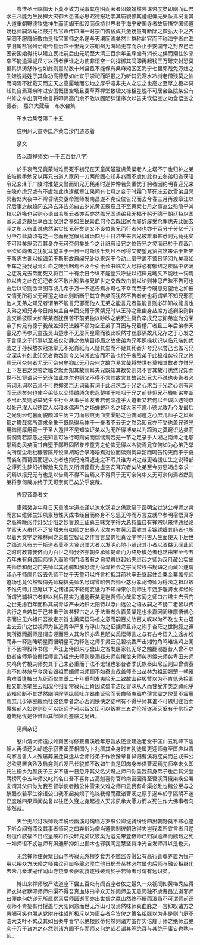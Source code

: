 <!-- { "loadSidebar": true } -->
　　粤惟圣王临御天下莫不致力民事其在明而著者固兢兢然咨谋咨度矣即幽而山君水王凡能为生民捍大灾御大患者必思昭德报功崇其庙貌修其禋祀俾无失坠焉况复其人道重朝野德钦鬼神生而阴翊王猷没而保持世界者乎海宁安国寺者故唐悟空国师道场也师嗣法马祖鼓打盐官声传四海一时宗门耆宿咸共激扬虽有断际之恢弘大中之齐圣罔不服膺皈敬由是盐官国师之名遂与天壤同流矣然世群称盐官而不称海宁者由海宁旧属盐官州治距今县治四十里元文宗朝州为海啮无存而杀止于安国寺之封界邑治因安国始得托以建立民社嗣后由元明至大清三百余年虽斥卤有消长之候而潮往汐来卒不能逾濠堤尺寸以西者伊谁之力使非悟空一刹捍御其间即再起钱王万弩交射恐莫抵其洪涛怒作也如此则嘉湖数十州县且不能保有桑麻矧区区海宁七里郭哉免万灶之生蛙脱兆姓于其鱼功高德懋如此宜乎崇祀而昭报之乃听其云寒水冷树老僧残莫之恤而问焉不犹戴天而忘天之高履地而忘地之厚乎噫非夫人之忘之也高之至厚之极卒莫知其自焉耳余昨过安国慨悟空塔且委草莽禅堂数楹又椽梠差脱不可居会监院某公有兴修之举出册丐余言将叩谒高门余不敢以固陋辞谨序次以告夫饮悟空之功食悟空之德者。
嘉兴大藏经　布水台集


　　布水台集卷第二十五

　　住明州天童寺匡庐黄岩沙门道忞着

　　祭文

　　告以直禅师文(一千五百廿八字)

　　於乎哀哉兄竟蒙贼难而死乎初兄在天童闻楚寇虞黄檗老人之塔不宁也归护之弟临岐握手勉兄以再兄曰道人家风一刀两段固心知非兆而不虞如此也去冬弟归省获晤令兄玄泽于广陵时淮楚交警而讯兄无秏弟时遂忡忡若负重忧于躬者因约明春迎兄来东隐亦虑兄或有不虞如此也逮抵章江果闻有七月之变于时霜飞草死冻云欲雪弟且冥冥若处大夜中不辨昏晓矣亟命篙师发南昌遂不克设位告兄而去今春三月再渡章江以兄后事之故趋问玄泽玄泽告弟曰去岁光黄无寇寇且不至黄檗七月之事直公殆隐乎其权以辞禒也弟则心语曰若所云者亦否亦然盖兄固语弟我无福于躬无德于朝廷特以国家天潢之故坐享百里侯封之奉如生民膏血何今吾既出家而屡辞屡受余罪也夫此固玄泽之所以有此说也然弟实知兄死矣则又不设位告兄而行者何也亦于百分千分亿千万分中存此莫须有之一念而稍宽假焉耳顷四月十日济生来言兄被难事甚悉则兄竟死矣不可赎矣纵弟百其身亦无可奈何矣处今之计祇有设兄之位告兄之灵而已於乎哀哉乃至欲如向者之犹犹耳望幸于一日一时斯须半刻且不可得又安望兄贸贸然来语于斯笑于斯陈古训以规诲弟于斯邪故自闻兄讣以来迄于今动止靡宁盖不啻日肠回九矣真如千车之挽我思焉斗血之哽我咽焉不及今引纸长书临文大号将必有郁结之疾膈中痞满之症况兄去弟而死又将百二十有余日今纵不能登穴呼些以招徕兄魂又不能吐一词焉位以告之此在氾氾者义不敢出矧弟与兄旷世之交哉故由前以论则神思芒昧不告可也由后以论则憿幸图存或几希于万一不遂告焉亦可也不幸而至于今既思穷望绝之如彼又情无所将义无可逭之如此则断断乎其宜告矣而犹然不告者何也将谓弟不知兄邪而他人无弟之知兄者谓弟不能言兄邪而他人无弟之能言兄者盖能言则必知知故能言也夫弟之知兄非今日始矣盖自辛酉交臂于黄檗兄时以王孙之重幽身丛席方遂剃染则群言交煽彼硕大如某某者犹畏詟不前弟独以眇眇之躬死生荷负卒成兄志抑弟岂为分荣帝子俾兄有德于我哉盖知兄法器不谬为空王弟子耳因与兄着槽厂者且三年后弟参天童兄亦再参天童虽吴山楚水不无屡间星霜而彼此皎然寸丝靡隔故凡兄存之于心发之于言见之于行事以至威仪动静之微瞚目扬眉之故使弟为兄写照操状识以临兄端如优孟之于孙叔敖衣冠抵掌无不宛肖祇有人疑其生而不疑其死者非夸兄以誉己也盖习兄之深实有如此知兄者也然则今又何其宜告而不告也於乎哀哉弟于此极难矣较兄之终焉无可奈何者尤无可奈何矣抑此无可奈何之故岂易言哉将举世有莫知其故者亦惟兄上下左右之灵鉴之临之默而知其故焉耳夫兄既知其故矣则弟不言其故可也然兄知而世不知将谓弟于兄遂如此尔尔也则又不得不言其故言其故弟知兄大不说也夫告者必有词无词以告焉不可也抑弟岂无词哉有词于此必求当于兄之心求当于兄之心则有词而无词矣何也使今弟徒以交情缱绻含悲忍楚哽于喑咽于兄之前非但兄不屑听弟亦断不出此矣则必举兄生平行业从事乎师友者若何深造乎大道者又若何以至诚以遇物恭以处己濯人以德饮人以和木偶声色之场蝉蜕利名之域大闲不逾小德尤敦乃今发最后之光明经旬暑而貌颜如生历三刀而瘢痕无血变渠魁之色伤同道之心庶几师子之风邺都之辙哉抑所谓求全象于既隐得马体于一豪者不云无之然弟知兄亦不受也盖兄道光用晦德厚用藏一于圣人遁世不见知故证矣以为无所得博矣以为蹄涔之莫窥识达矣而恫恫焉若颛愚之无知言可法行可则矣而惴惴焉若无一节之足录乎人湘之南潭之北颙颙焉向风矣而甘自堕于鄙野固陋豢养童秃之伦俾无得以名貌焉兄宜何如为心弟乃举向所谓尘垢秕糠者陈芹设藻胡跽合掌唔唔焉对位而读则何异韶而鸣缶钧天而于于夏而裘冬而葛圆而逗以方者也抑兄掩耳返走之不暇其谁为听之哉更若援庄生之说释部之谭死生梦幻祈解勉夫兄则又所谓藞苴为虚空安耳穴者矣故弟至今穷思竭虑卒求一词焉以报兄无有也是以告焉不得不告焉又不得真于无可奈何中又无可奈何焉者然则弟将奈何哉亦终于无可奈何已矣於乎哀哉。

　　告寂音尊者文

　　康熙癸卯年月日天童晚学道忞谨以潦水溪毛之供致祭于圆明宝觉洪公禅师之灵而言曰维师生知夙禀慧性天成书经目而终身不忘思无停而万言立就早参明宿悟真净之高禅晚阅传灯契汾阳之妙旨顶王证真三昧文字得大总持盖自有禅宗以来博通经论学富天人虽代不乏贤然未有如师之出秦入汉左苏右黄风雷驻其舌锦绣缠其肠者也所以着为文字之禅林间之录僧宝智证之传言言显佛祖真诠字字开古人生面使天下后世之缁流凡有志于斯道者莫不大贤识其大者以发明心地小贤识其小者以资益见闻此师之时时教育我侪而为百世之师我侪亦朝夕承师提命而为终身模范者也然由宋至今五百年未有自谓因师悟入而附师门墙者有之自灵岩继起始夫继起之师为汉月藏公实出先师悟和尚之门先师以其驰骋知解恐流为荷泽神会之宗间常移书规诲之而藏公遂谓印心于师庶几叛去先师不妨于天童可以忤言相抵耳前秋辛丑继起住金粟金粟盖先师道场也竟公然毁侮先师糊抹先师名号谓曾昭告吾师业苾芬孝祀倚师为得法之祖以故不惟先师并应庵以下之诸祖莫不轻诃妄诋为不知禅果尔则师生平沥肝雕肾发挥经论所谓光辅祖宗者非以利后昆实为逋逃薮矣是岂吾师心哉抑忞闻之师曰古塔主去云门之世无虑百年而称其嗣青华严未始识太阳特以浮山远公之语故嗣之不疑二老皆以传言行之自若其于己甚重于法甚轻古之人于法重者永嘉黄檗是也永嘉因阅维摩悟佛心宗而往见六祖曰吾欲定宗旨也黄檗悟马祖之意而嗣百丈故百丈叹以为不及也夫古塔主去云门之世视师为甚近青华严复有浮山为之证据师且非之矧乎杳茫之世胸臆之谭何所据而援师是谓自诬而诬人其为识亦卑且陋矣奚悟师言之与有古今悟入之途亦纷而非一释迦睹明星而悟明星可为释迦之师乎灵云见碧桃香严击湘竹角鸣雉堞鸡上阑干不因柳毅传书信一声江上侍郎来与盘山之省发屠家张无尽之触翻溺器昔人曾不以数者废师承彼假悟师言乃祖宗夫师则是溺器夫师矣屠侩夫师矣舆儓夫师矣卑田夫师矣鸡角竹桃夫师矣其于己未必重而于法不尤轻也邪昔者季氏旅泰山尼丘则曰曾谓泰山不如林放乎今灵岩毁祖而媚师岂师顾不如泰山哉盖师杰出丛林为祖园翘楚一朝罹患难着逢掖出九死而仅生垂二十年重削发夷险无二致故山谷极赞以为不肯低头拾卿相又能落笔生云烟况今归复常寂光土肯因粢盛丰洁反冒昧从人而甘受非类之禋祀乎哉知师断不其然然幽明暌隔纵师吐弃曷由证验而表白师衷盍亦薄言震之俾莫不震叠焉庶几少塞觊觎而杜彼侥幸者之心否则怏怏之徒稍有不得乎师其谁不可恩归往哲而慢易前人如是则徒可以叛师子可以叛父臣可以叛君三五之伦将遂澌灭奚有于佛祖之道哉杞忧是怀惟师其陟降而鉴临之尚飨。

　　见闻杂记

　　憨山清大师遣戍岭南因得修葺曹溪晚年恩旨放还业建逸老堂于匡山五乳峰下适韶人再请还入岭遂示寂曹溪萧相国为卜兆厝其全身时五乳徒属更迎师龛至匡庐以青乌家言各人人殊屡葬屡迁莫适从会师俗弟子作牧豫章复舁归曹溪将窆矣而总戎宋公必欲易置含殓及启龛则爪发已长貌颜不改如生由是即肉身奉供曹溪焉先师卒未久即托生桐乡为颜氏子三岁不语一日忽呼其父名父讶之师曰你盖我前身弟子也后其父登两榜司李五羊师又叱其名曰吾不喜你占高魁喜你官岭南吾因得至曹溪耳俄染疾公署复谓其父曰你为我召督学使者魏公仲雪来父难之师曰云我有命渠必赴也魏公至与之酬醋欢若平生徐语公曰我不起矣烦子笔铭我骨而藏诸曹溪之原乎遂卒於乎隔阴不迷已度越四果声闻矣复以往还久窆之身起视人天非夙承大愿力而以死生作大佛事者乌能然哉。

　　天台无尽灯法师晚年说经幽溪时魏珰方罗织公卿缇骑纷纷四出朝野莫不寒心座下听众间有窃议其事者师诃之曰弃俗为僧当遵佛制彼朝政得失岂我辈所宜言者且逆珰擅作威福不日戍皇陵将作投环鬼矣议彼奚为迨先帝登极师已归寂逾年而魏珰之死一如师语不忒岂师有夙通邪抑如虫御木也邪我闻定慧坚持净光自发师其以是也夫。

　　无念禅师住黄檗日山寺岑寂无外檀岁食力不赡监寺融公有高行善尊养置为恒产用以裕众方庆赖之师独议诃曰多藏必厚亡他日祸吾丛林必尔属也后师与融公相继化去未几秦淮寇作闻山寺饶粟长驱就食遂残破焉於乎若师者可谓有远识矣。

　　博山来禅师敬严法道座下尝五百众有訚首座者依之最久一众视訚如黄梅秀应得师衣钵者默叩师师曰渠不得吾真血脉曰举众无如訚师虽无意訚独不虞寿昌法道邪师曰便绝何妨遂无所属累焉后师圆逝訚亦出世信之嬴山然终不振而没虽不可谓师前识观师不肯妄有付授盖与大阳同意而世无浮山可叹焉然味师真血脉之一言抑叹诸方之愚陋可笑也朋从党附在往哲所极斥以为庸妄者今皆俾之策名祖牒以为非是则门庭不浩大支叶不繁茂其如吕秦牛晋早以绝根败蒂何然则诸方虽存实倍屣于师之绝师虽绝实千万于诸方之存然则诸方固不存而师又何绝哉若谓其等绝耳与其绝于庸妄也孰与师。


